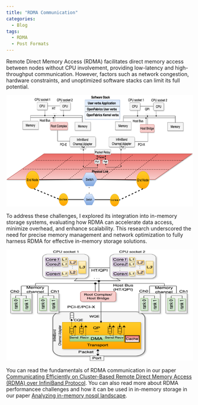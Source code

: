 ```yaml
---
title: "RDMA Communication"
categories:
  - Blog
tags:
  - RDMA
  - Post Formats
---
```


Remote Direct Memory Access (RDMA) facilitates direct memory access between nodes without CPU involvement, providing low-latency and high-throughput communication. However, factors such as network congestion, hardware constraints, and unoptimized software stacks can limit its full potential. 

<p align="center">
  <img src="/assets/images/infiniband.png" alt="InfiniBand Network"  width="600" height="300" />
</p>


To address these challenges, I explored its integration into in-memory storage systems, evaluating how RDMA can accelerate data access, minimize overhead, and enhance scalability. This research underscored the need for precise memory management and network optimization to fully harness RDMA for effective in-memory storage solutions.

  <img src="/assets/images/RDMA.png" alt="Host perspective"  width="600" height="300" />

 
You can read the fundamentals of RDMA communication in our paper [Communicating Efficiently on Cluster-Based Remote Direct Memory Access (RDMA) over InfiniBand Protocol](https://www.mdpi.com/2076-3417/8/11/2034). You can also read more about RDMA performancee challenges and how it can be used in in-memory storage in our paper [Analyzing in-memory nosql landscape](https://ieeexplore.ieee.org/abstract/document/9119827).

